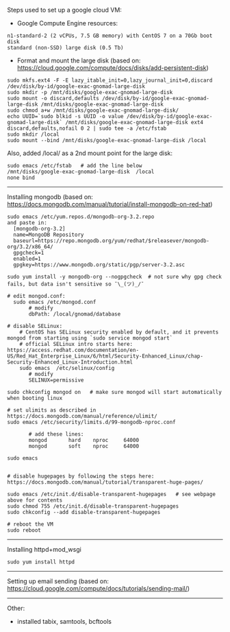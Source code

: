 Steps used to set up a google cloud VM:

* Google Compute Engine resources:
```
n1-standard-2 (2 vCPUs, 7.5 GB memory) with CentOS 7 on a 70Gb boot disk 
standard (non-SSD) large disk (0.5 Tb)
```

* Format and mount the large disk  (based on: https://cloud.google.com/compute/docs/disks/add-persistent-disk)
```
sudo mkfs.ext4 -F -E lazy_itable_init=0,lazy_journal_init=0,discard /dev/disk/by-id/google-exac-gnomad-large-disk
sudo mkdir -p /mnt/disks/google-exac-gnomad-large-disk
sudo mount -o discard,defaults /dev/disk/by-id/google-exac-gnomad-large-disk /mnt/disks/google-exac-gnomad-large-disk
sudo chmod a+w /mnt/disks/google-exac-gnomad-large-disk/
echo UUID=`sudo blkid -s UUID -o value /dev/disk/by-id/google-exac-gnomad-large-disk` /mnt/disks/google-exac-gnomad-large-disk ext4 discard,defaults,nofail 0 2 | sudo tee -a /etc/fstab
sudo mkdir /local
sudo mount --bind /mnt/disks/google-exac-gnomad-large-disk /local  
```
Also, added /local/ as a 2nd mount point for the large disk: 

```
sudo emacs /etc/fstab   # add the line below
/mnt/disks/google-exac-gnomad-large-disk  /local                                   none bind
```

--------
Installing mongodb (based on: https://docs.mongodb.com/manual/tutorial/install-mongodb-on-red-hat)

```
sudo emacs /etc/yum.repos.d/mongodb-org-3.2.repo
and paste in:
  [mongodb-org-3.2]
  name=MongoDB Repository
  baseurl=https://repo.mongodb.org/yum/redhat/$releasever/mongodb-org/3.2/x86_64/
  gpgcheck=1
  enabled=1
  gpgkey=https://www.mongodb.org/static/pgp/server-3.2.asc

sudo yum install -y mongodb-org --nogpgcheck  # not sure why gpg check fails, but data isn't sensitive so ¯\_(ツ)_/¯

# edit mongod.conf: 
  sudo emacs /etc/mongod.conf  
       # modify 
       dbPath: /local/gnomad/database

# disable SELinux:
    # CentOS has SELinux security enabled by default, and it prevents mongod from starting using `sudo service mongod start`
    # official SELinux intro starts here: https://access.redhat.com/documentation/en-US/Red_Hat_Enterprise_Linux/6/html/Security-Enhanced_Linux/chap-Security-Enhanced_Linux-Introduction.html
    sudo emacs  /etc/selinux/config  
       # modify
       SELINUX=permissive

sudo chkconfig mongod on   # make sure mongod will start automatically when booting linux

# set ulimits as described in https://docs.mongodb.com/manual/reference/ulimit/
sudo emacs /etc/security/limits.d/99-mongodb-nproc.conf   
  
       # add these lines:
       mongod       hard    nproc     64000
       mongod       soft    nproc     64000
       
sudo emacs 


# disable hugepages by following the steps here: https://docs.mongodb.com/manual/tutorial/transparent-huge-pages/

sudo emacs /etc/init.d/disable-transparent-hugepages   # see webpage above for contents
sudo chmod 755 /etc/init.d/disable-transparent-hugepages
sudo chkconfig --add disable-transparent-hugepages

# reboot the VM 
sudo reboot
```

--------
Installing httpd+mod_wsgi

```
sudo yum install httpd
```


--------
Setting up email sending  (based on: https://cloud.google.com/compute/docs/tutorials/sending-mail/)

--------
Other:

- installed tabix, samtools, bcftools
